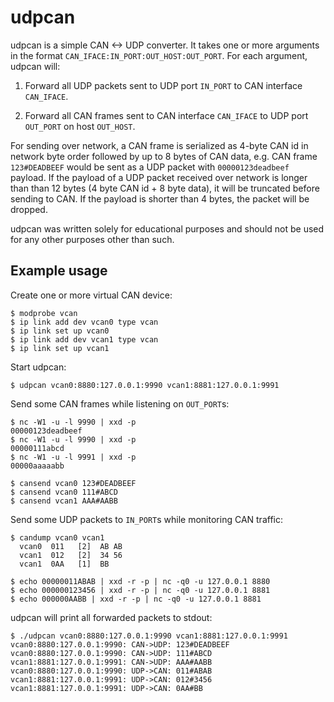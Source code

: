 udpcan
======

udpcan is a simple CAN <-> UDP converter. It takes one or more arguments in the
format `CAN_IFACE:IN_PORT:OUT_HOST:OUT_PORT`. For each argument, udpcan will:

1. Forward all UDP packets sent to UDP port `IN_PORT` to CAN interface
   `CAN_IFACE`.

1. Forward all CAN frames sent to CAN interface `CAN_IFACE` to UDP port
   `OUT_PORT` on host `OUT_HOST`.

For sending over network, a CAN frame is serialized as 4-byte CAN id in network
byte order followed by up to 8 bytes of CAN data, e.g. CAN frame `123#DEADBEEF`
would be sent as a UDP packet with `00000123deadbeef` payload. If the payload
of a UDP packet received over network is longer than than 12 bytes (4 byte CAN
id + 8 byte data), it will be truncated before sending to CAN. If the payload
is shorter than 4 bytes, the packet will be dropped.

udpcan was written solely for educational purposes and should not be used for
any other purposes other than such.

Example usage
-------------

Create one or more virtual CAN device:

```
$ modprobe vcan
$ ip link add dev vcan0 type vcan
$ ip link set up vcan0
$ ip link add dev vcan1 type vcan
$ ip link set up vcan1
```

Start udpcan:

```
$ udpcan vcan0:8880:127.0.0.1:9990 vcan1:8881:127.0.0.1:9991
```

Send some CAN frames while listening on `OUT_PORT`s:

```
$ nc -W1 -u -l 9990 | xxd -p
00000123deadbeef
$ nc -W1 -u -l 9990 | xxd -p
00000111abcd
$ nc -W1 -u -l 9991 | xxd -p
00000aaaaabb
```

```
$ cansend vcan0 123#DEADBEEF
$ cansend vcan0 111#ABCD
$ cansend vcan1 AAA#AABB
```

Send some UDP packets to `IN_PORT`s while monitoring CAN traffic:

```
$ candump vcan0 vcan1
  vcan0  011   [2]  AB AB
  vcan1  012   [2]  34 56
  vcan1  0AA   [1]  BB
```

```
$ echo 00000011ABAB | xxd -r -p | nc -q0 -u 127.0.0.1 8880
$ echo 000000123456 | xxd -r -p | nc -q0 -u 127.0.0.1 8881
$ echo 000000AABB | xxd -r -p | nc -q0 -u 127.0.0.1 8881
```

udpcan will print all forwarded packets to stdout:

```
$ ./udpcan vcan0:8880:127.0.0.1:9990 vcan1:8881:127.0.0.1:9991
vcan0:8880:127.0.0.1:9990: CAN->UDP: 123#DEADBEEF
vcan0:8880:127.0.0.1:9990: CAN->UDP: 111#ABCD
vcan1:8881:127.0.0.1:9991: CAN->UDP: AAA#AABB
vcan0:8880:127.0.0.1:9990: UDP->CAN: 011#ABAB
vcan1:8881:127.0.0.1:9991: UDP->CAN: 012#3456
vcan1:8881:127.0.0.1:9991: UDP->CAN: 0AA#BB
```
